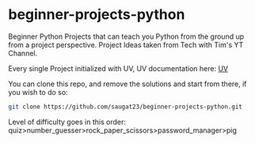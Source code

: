 # beginner-projects-python
Beginner Python Projects that can teach you Python from the ground up from a project perspective. Project Ideas taken from Tech with Tim's YT Channel.

Every single Project initialized with UV, UV documentation here:
[UV](https://docs.astral.sh/uv/)

You can clone this repo, and remove the solutions and start from there, if you wish to do so:
```bash
git clone https://github.com/saugat23/beginner-projects-python.git
```
Level of difficulty goes in this order:
quiz>number_guesser>rock_paper_scissors>password_manager>pig
